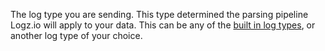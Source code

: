 The log type you are sending. This type determined the parsing pipeline Logz.io will apply to your data. This can be any of the [built in log types]({{site.baseurl}}/user-guide/log-shipping/built-in-log-types.html), or another log type of your choice.